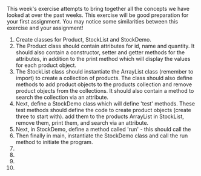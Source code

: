 This week's exercise attempts to bring together all the concepts we have looked at over the past weeks. This exercise will be good preparation for your first assignment. You may notice some similarities between this exercise and your assignment! 

1. Create classes for Product, StockList and StockDemo.  
  2. The Product class should contain attributes for id, name and quantity. It should also contain a constructor, setter and getter methods for the attributes, in addition to the print method which will display the values for each product object. 
  3. The StockList class should instantiate the ArrayList class (remember to import) to create a collection of products. The class should also define methods to add product objects to the products collection and remove product objects from the collections. It should also contain a method to search the collection via an attribute.     
  4. Next, define a StockDemo class which will define 'test' methods. These test methods should define the code to create product objects (create three to start with). add them to the products ArrayList in StockList, remove them, print them, and search via an attribute. 
  5. Next, in StockDemo, define a method called 'run' - this should call the 
  5. Then finally in main, instantiate the StockDemo class and call the run method to initiate the program.
  6. 
  7. 
  8. 
  9. 
   